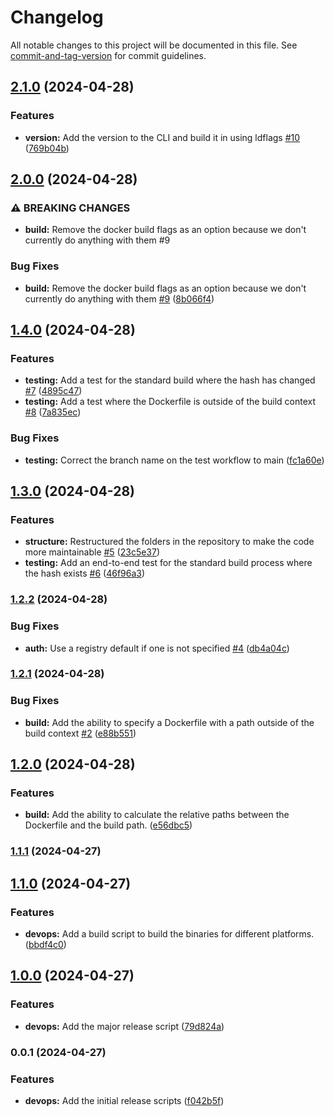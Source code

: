 # Changelog

All notable changes to this project will be documented in this file. See [commit-and-tag-version](https://github.com/absolute-version/commit-and-tag-version) for commit guidelines.

## [2.1.0](https://github.com/kerren/dockem/compare/v2.0.0...v2.1.0) (2024-04-28)


### Features

* **version:** Add the version to the CLI and build it in using ldflags [#10](https://github.com/kerren/dockem/issues/10) ([769b04b](https://github.com/kerren/dockem/commit/769b04b2b51eb3f28cb4b7d59773ffb194fae266))

## [2.0.0](https://github.com/kerren/dockem/compare/v1.4.0...v2.0.0) (2024-04-28)


### ⚠ BREAKING CHANGES

* **build:** Remove the docker build flags as an option because we don't currently do anything with them #9

### Bug Fixes

* **build:** Remove the docker build flags as an option because we don't currently do anything with them [#9](https://github.com/kerren/dockem/issues/9) ([8b066f4](https://github.com/kerren/dockem/commit/8b066f4194a658948ac305f1459e6803583dcd63))

## [1.4.0](https://github.com/kerren/dockem/compare/v1.3.0...v1.4.0) (2024-04-28)


### Features

* **testing:** Add a test for the standard build where the hash has changed [#7](https://github.com/kerren/dockem/issues/7) ([4895c47](https://github.com/kerren/dockem/commit/4895c4715271c281a42252f6c023bc4524a67b29))
* **testing:** Add a test where the Dockerfile is outside of the build context [#8](https://github.com/kerren/dockem/issues/8) ([7a835ec](https://github.com/kerren/dockem/commit/7a835ec9ef01aa7fa3ca9b399875bb3cb4b87f0e))


### Bug Fixes

* **testing:** Correct the branch name on the test workflow to main ([fc1a60e](https://github.com/kerren/dockem/commit/fc1a60e896a4582140e0a27dab91ad76012790e3))

## [1.3.0](https://github.com/kerren/dockem/compare/v1.2.2...v1.3.0) (2024-04-28)


### Features

* **structure:** Restructured the folders in the repository to make the code more maintainable [#5](https://github.com/kerren/dockem/issues/5) ([23c5e37](https://github.com/kerren/dockem/commit/23c5e377ac0926f166ce689961661e19774946f6))
* **testing:** Add an end-to-end test for the standard build process where the hash exists [#6](https://github.com/kerren/dockem/issues/6) ([46f96a3](https://github.com/kerren/dockem/commit/46f96a347dfd7504a7d49b1ea1cb787df7122c8c))

### [1.2.2](https://github.com/kerren/dockem/compare/v1.2.1...v1.2.2) (2024-04-28)


### Bug Fixes

* **auth:** Use a registry default if one is not specified [#4](https://github.com/kerren/dockem/issues/4) ([db4a04c](https://github.com/kerren/dockem/commit/db4a04c5e5924a52f696e574fd6250fb1fa75a04))

### [1.2.1](https://github.com/kerren/dockem/compare/v1.2.0...v1.2.1) (2024-04-28)


### Bug Fixes

* **build:** Add the ability to specify a Dockerfile with a path outside of the build context [#2](https://github.com/kerren/dockem/issues/2) ([e88b551](https://github.com/kerren/dockem/commit/e88b5512f4e7a2c431a5e5274f292ace21f29fc9))

## [1.2.0](https://github.com/kerren/dockem/compare/v1.1.1...v1.2.0) (2024-04-28)


### Features

* **build:** Add the ability to calculate the relative paths between the Dockerfile and the build path. ([e56dbc5](https://github.com/kerren/dockem/commit/e56dbc50f1e7ab3450b977df8224dc857923cf39))

### [1.1.1](https://github.com/kerren/dockem/compare/v1.1.0...v1.1.1) (2024-04-27)

## [1.1.0](https://github.com/kerren/dockem/compare/v1.0.0...v1.1.0) (2024-04-27)


### Features

* **devops:** Add a build script to build the binaries for different platforms. ([bbdf4c0](https://github.com/kerren/dockem/commit/bbdf4c0529d8612901610fae4a7131f79f94591c))

## [1.0.0](https://github.com/kerren/dockem/compare/v0.0.1...v1.0.0) (2024-04-27)


### Features

* **devops:** Add the major release script ([79d824a](https://github.com/kerren/dockem/commit/79d824a2a38d86ef196d459785fd1ec21708e622))

### 0.0.1 (2024-04-27)


### Features

* **devops:** Add the initial release scripts ([f042b5f](https://github.com/kerren/dockem/commit/f042b5f23b592aa0b315bd581911f4c9b78e90e5))
